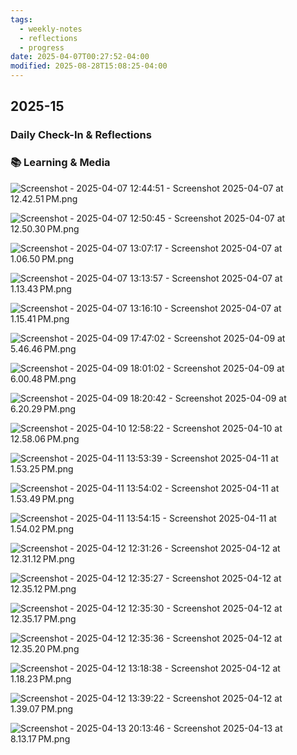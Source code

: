 ```yaml
---
tags:
  - weekly-notes
  - reflections
  - progress
date: 2025-04-07T00:27:52-04:00
modified: 2025-08-28T15:08:25-04:00
---
```

## 2025-15
###  Daily Check-In & Reflections

<!-- Note any physical activity, mindfulness practice, or self-care -->

### 📚 Learning & Media
<!-- Books, articles, movies, TV shows, podcasts consumed -->

![Screenshot - 2025-04-07 12:44:51 - Screenshot 2025-04-07 at 12.42.51 PM.png](http://res.cloudinary.com/ejf/image/upload/v1744044290/Screenshot_2025-04-07_at_12.42.51_PM.png)

![Screenshot - 2025-04-07 12:50:45 - Screenshot 2025-04-07 at 12.50.30 PM.png](http://res.cloudinary.com/ejf/image/upload/v1744044643/Screenshot_2025-04-07_at_12.50.30_PM.png)

![Screenshot - 2025-04-07 13:07:17 - Screenshot 2025-04-07 at 1.06.50 PM.png](http://res.cloudinary.com/ejf/image/upload/v1744045636/Screenshot_2025-04-07_at_1.06.50_PM.png)

![Screenshot - 2025-04-07 13:13:57 - Screenshot 2025-04-07 at 1.13.43 PM.png](http://res.cloudinary.com/ejf/image/upload/v1744046035/Screenshot_2025-04-07_at_1.13.43_PM.png)

![Screenshot - 2025-04-07 13:16:10 - Screenshot 2025-04-07 at 1.15.41 PM.png](http://res.cloudinary.com/ejf/image/upload/v1744046169/Screenshot_2025-04-07_at_1.15.41_PM.png)

![Screenshot - 2025-04-09 17:47:02 - Screenshot 2025-04-09 at 5.46.46 PM.png](http://res.cloudinary.com/ejf/image/upload/v1744235221/Screenshot_2025-04-09_at_5.46.46_PM.png)

![Screenshot - 2025-04-09 18:01:02 - Screenshot 2025-04-09 at 6.00.48 PM.png](http://res.cloudinary.com/ejf/image/upload/v1744236061/Screenshot_2025-04-09_at_6.00.48_PM.png)

![Screenshot - 2025-04-09 18:20:42 - Screenshot 2025-04-09 at 6.20.29 PM.png](http://res.cloudinary.com/ejf/image/upload/v1744237242/Screenshot_2025-04-09_at_6.20.29_PM.png)

![Screenshot - 2025-04-10 12:58:22 - Screenshot 2025-04-10 at 12.58.06 PM.png](http://res.cloudinary.com/ejf/image/upload/v1744304301/Screenshot_2025-04-10_at_12.58.06_PM.png)

![Screenshot - 2025-04-11 13:53:39 - Screenshot 2025-04-11 at 1.53.25 PM.png](http://res.cloudinary.com/ejf/image/upload/v1744394018/Screenshot_2025-04-11_at_1.53.25_PM.png)

![Screenshot - 2025-04-11 13:54:02 - Screenshot 2025-04-11 at 1.53.49 PM.png](http://res.cloudinary.com/ejf/image/upload/v1744394041/Screenshot_2025-04-11_at_1.53.49_PM.png)

![Screenshot - 2025-04-11 13:54:15 - Screenshot 2025-04-11 at 1.54.02 PM.png](http://res.cloudinary.com/ejf/image/upload/v1744394054/Screenshot_2025-04-11_at_1.54.02_PM.png)

![Screenshot - 2025-04-12 12:31:26 - Screenshot 2025-04-12 at 12.31.12 PM.png](http://res.cloudinary.com/ejf/image/upload/v1744475485/Screenshot_2025-04-12_at_12.31.12_PM.png)

![Screenshot - 2025-04-12 12:35:27 - Screenshot 2025-04-12 at 12.35.12 PM.png](http://res.cloudinary.com/ejf/image/upload/v1744475726/Screenshot_2025-04-12_at_12.35.12_PM.png)

![Screenshot - 2025-04-12 12:35:30 - Screenshot 2025-04-12 at 12.35.17 PM.png](http://res.cloudinary.com/ejf/image/upload/v1744475729/Screenshot_2025-04-12_at_12.35.17_PM.png)

![Screenshot - 2025-04-12 12:35:36 - Screenshot 2025-04-12 at 12.35.20 PM.png](http://res.cloudinary.com/ejf/image/upload/v1744475735/Screenshot_2025-04-12_at_12.35.20_PM.png)

![Screenshot - 2025-04-12 13:18:38 - Screenshot 2025-04-12 at 1.18.23 PM.png](http://res.cloudinary.com/ejf/image/upload/v1744478317/Screenshot_2025-04-12_at_1.18.23_PM.png)

![Screenshot - 2025-04-12 13:39:22 - Screenshot 2025-04-12 at 1.39.07 PM.png](http://res.cloudinary.com/ejf/image/upload/v1744479561/Screenshot_2025-04-12_at_1.39.07_PM.png)

![Screenshot - 2025-04-13 20:13:46 - Screenshot 2025-04-13 at 8.13.17 PM.png](http://res.cloudinary.com/ejf/image/upload/v1744589624/Screenshot_2025-04-13_at_8.13.17_PM.png)
